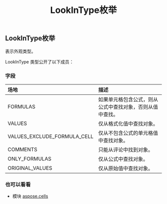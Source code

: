 ﻿---
title: LookInType枚举
second_title: Aspose.Cells for Python via .NET API 参考资料
description:
type: docs
weight: 2230
url: /zh/python-net/aspose.cells/lookintype/
is_root: false
---
##  LookInType枚举
表示外观类型。



LookInType 类型公开了以下成员：

### 字段
|场地|描述|
| :- | :- |
| FORMULAS |如果单元格包含公式，则从公式中查找对象，否则从值中查找。|
| VALUES |仅从格式化值中查找对象。|
| VALUES_EXCLUDE_FORMULA_CELL |仅从不包含公式的单元格值中查找对象。|
| COMMENTS |只能从评论中找到对象。|
| ONLY_FORMULAS |仅从公式中查找对象。|
| ORIGINAL_VALUES |仅从原始值中查找对象。|



### 也可以看看
* 模块 [aspose.cells](..)
